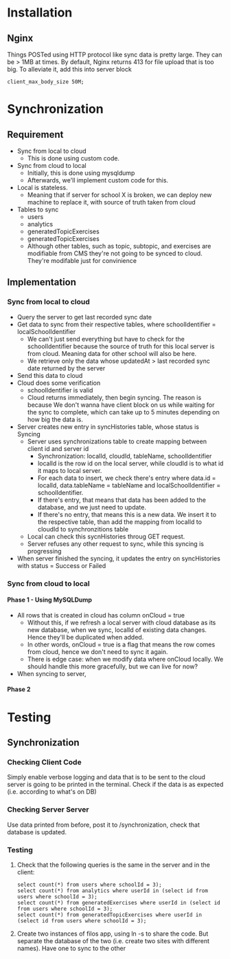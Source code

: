 
# Installation
## Nginx
Things POSTed using HTTP protocol like sync data is pretty large. They can be > 1MB at times.
By default, Nginx returns 413 for file upload that is too big. To alleviate it, add this into server block
```
client_max_body_size 50M;
```

# Synchronization
## Requirement
* Sync from local to cloud
  * This is done using custom code.
* Sync from cloud to local
  * Initially, this is done using mysqldump
  * Afterwards, we'll implement custom code for this.
* Local is stateless.
  * Meaning that if server for school X is broken, we can deploy new machine to replace it,
	with source of truth taken from cloud
* Tables to sync
	* users
	* analytics
	* generatedTopicExercises
	* generatedTopicExercises
	* Although other tables, such as topic, subtopic, and exercises are modifiable from CMS
	  they're not going to be synced to cloud. They're modifable just for convinience


## Implementation
### Sync from local to cloud
* Query the server to get last recorded sync date
* Get data to sync from their respective tables, where schoolIdentifier = localSchoolIdentifier
  * We can't just send everything but have to check for the schoolIdentifier because the
	source of truth for this local server is from cloud. Meaning data for other school
	will also be here.
  * We retrieve only the data whose updatedAt > last recorded sync date returned by the server
* Send this data to cloud
* Cloud does some verification
  * schoolIdentifier is valid
  * Cloud returns immediately, then begin syncing. The reason is because We don't wanna
	have client block on us while waiting for the sync to complete,
	which can take up to 5 minutes depending on how big the data is.
* Server creates new entry in syncHistories table, whose status is Syncing
  * Server uses synchronizations table to create mapping between client id and server id
	* Synchronization: localId, cloudId, tableName, schoolIdentifier
	* localId is the row id on the local server, while cloudId is to what id it maps to local server.
	* For each data to insert, we check there's entry where data.id = localId, data.tableName = tableName and
	  localSchoolIdentifier = schoolIdentifier.
	* If there's entry, that means that data has been added to the database, and we just need to update.
	* If there's no entry, that means this is a new data. We insert it to the respective table, than
	  add the mapping from localId to cloudId to synchronzitions table
  * Local can check this sycnHistories throug GET request.
  * Server refuses any other request to sync, while this syncing is progressing
* When server finished the syncing, it updates the entry on syncHistories with
  status = Success or Failed

### Sync from cloud to local
#### Phase 1 - Using MySQLDump
* All rows that is created in cloud has column onCloud = true
  * Without this, if we refresh a local server with cloud database as its new database,
	when we sync, localId of existing data changes. Hence they'll be duplicated when added.
  * In other words, onCloud = true is a flag that means the row comes from cloud, hence
	we don't need to sync it again.
  * There is edge case: when we modify data where onCloud
	locally. We should handle this more gracefully, but we can live for now?
* When syncing to server,

#### Phase 2

# Testing
## Synchronization
### Checking Client Code
Simply enable verbose logging and data that is to be sent to the cloud server is going to be printed
in the terminal. Check if the data is as expected (i.e. according to what's on DB)

### Checking Server Server
Use data printed from before, post it to /synchronization, check that database is updated.

### Testing
1. Check that the following queries is the same in the server and in the client:
	```
	select count(*) from users where schoolId = 3);
	select count(*) from analytics where userId in (select id from users where schoolId = 3);
	select count(*) from generatedExercises where userId in (select id from users where schoolId = 3);
	select count(*) from generatedTopicExercises where userId in (select id from users where schoolId = 3);
	```
2. Create two instances of filos app, using ln -s to share the code. But separate the database of the two
   (i.e. create two sites with different names). Have one to sync to the other
